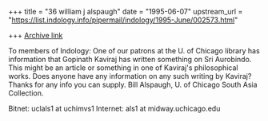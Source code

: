 +++
title = "36 william j alspaugh"
date = "1995-06-07"
upstream_url = "https://list.indology.info/pipermail/indology/1995-June/002573.html"

+++
[Archive link](https://list.indology.info/pipermail/indology/1995-June/002573.html)

To members of Indology:  One of our patrons at the U. of Chicago library has
information that Gopinath Kaviraj has written something on Sri Aurobindo. 
This might be an article or something in one of Kaviraj's philosophical
works.  Does anyone have any information on any such writing by Kaviraj?  
Thanks for any info you can supply.  Bill Alspaugh, U. of Chicago South Asia Collection.

Bitnet:                   uclals1 at uchimvs1
Internet:         als1 at midway.uchicago.edu






